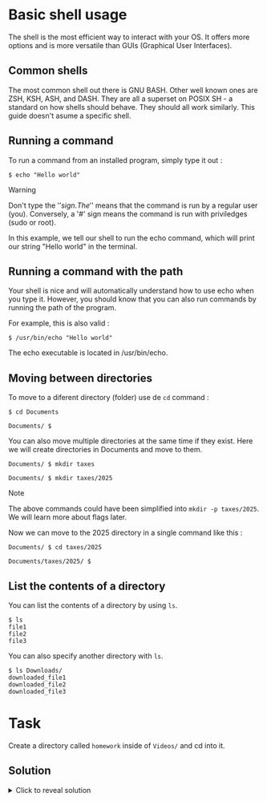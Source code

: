 # Basic shell usage

The shell is the most efficient way to interact with your OS. It offers more options and is more versatile than GUIs (Graphical User Interfaces).

## Common shells

The most common shell out there is GNU BASH. Other well known ones are ZSH, KSH, ASH, and DASH. They are all a superset on POSIX SH - a standard on how shells should behave. They should all work similarly. This guide doesn't asume a specific shell.

## Running a command

To run a command from an installed program, simply type it out :

```
$ echo "Hello world"
```

> [!WARNING]
> Don't type the '$' sign. The '$' means that the command is run by a regular user (you). Conversely, a '#' sign means the command is run with priviledges (sudo or root).

In this example, we tell our shell to run the echo command, which will print our string "Hello world" in the terminal.

## Running a command with the path

Your shell is nice and will automatically understand how to use echo when you type it. However, you should know that you can also run commands by running the path of the program.

For example, this is also valid :

```
$ /usr/bin/echo "Hello world"
```

The echo executable is located in /usr/bin/echo.

## Moving between directories

To move to a diferent directory (folder) use de ```cd``` command :

```
$ cd Documents
```

```
Documents/ $
```

You can also move multiple directories at the same time if they exist. Here we will create directories in Documents and move to them.

```
Documents/ $ mkdir taxes
```

```
Documents/ $ mkdir taxes/2025
```

> [!NOTE]
> The above commands could have been simplified into ```mkdir -p taxes/2025```. We will learn more about flags later.

Now we can move to the 2025 directory in a single command like this :

```
Documents/ $ cd taxes/2025
```

```
Documents/taxes/2025/ $
```

## List the contents of a directory

You can list the contents of a directory by using ```ls```.

```
$ ls
file1
file2
file3
```

You can also specify another directory with ```ls```.

```
$ ls Downloads/
downloaded_file1
downloaded_file2
downloaded_file3
```

# Task

Create a directory called ```homework``` inside of ```Videos/``` and cd into it. 

## Solution

<details>
    <summary>Click to reveal solution</summary>
    $ mkdir Videos/homework

    $ cd Videos/homework
</details>
